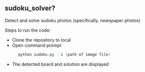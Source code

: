## sudoku_solver?
Detect and solve sudoku photos (specifically, newspaper photos)

Steps to run the code:
* Clone the repository to local
* Open command prompt 

```Powershell
      python sudoku.py --i (path of image file)
```
* The detected board and solution are displayed
